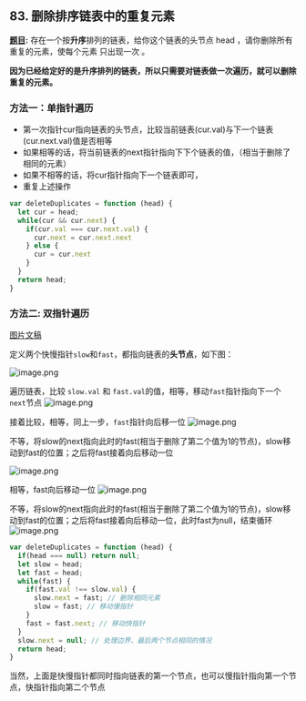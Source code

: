## 83. 删除排序链表中的重复元素


**[题目](https://leetcode-cn.com/problems/remove-duplicates-from-sorted-list/):** 存在一个按**升序**排列的链表，给你这个链表的头节点 head ，请你删除所有重复的元素，使每个元素 只出现一次 。

**因为已经给定好的是升序排列的链表，所以只需要对链表做一次遍历，就可以删除重复的元素。**

### 方法一：单指针遍历

- 第一次指针cur指向链表的头节点，比较当前链表(cur.val)与下一个链表(cur.next.val)值是否相等
- 如果相等的话，将当前链表的next指针指向下下个链表的值，（相当于删除了相同的元素）
- 如果不相等的话，将cur指针指向下一个链表即可，
- 重复上述操作

```js
var deleteDuplicates = function (head) {
  let cur = head;
  while(cur && cur.next) {
    if(cur.val === cur.next.val) {
      cur.next = cur.next.next
    } else {
      cur = cur.next
    }
  }
  return head;
}

```

### 方法二: 双指针遍历
[图片文稿](https://excalidraw.com/#json=WS2hMRMTMGgUgglYK2Wgl,topNimMrbhcmCFSr3Bgt-g)

定义两个快慢指针`slow`和`fast`，都指向链表的**头节点**，如下图：

![image.png](https://p3-juejin.byteimg.com/tos-cn-i-k3u1fbpfcp/dce97d6296b44d388f15685c6b82647a~tplv-k3u1fbpfcp-watermark.image?)

遍历链表，比较 `slow.val` 和 `fast.val`的值，相等，移动`fast`指针指向下一个`next`节点
![image.png](https://p1-juejin.byteimg.com/tos-cn-i-k3u1fbpfcp/7893d501fb96489b9f68eae43c87b188~tplv-k3u1fbpfcp-watermark.image?)

接着比较，相等，同上一步，`fast`指针向后移一位
![image.png](https://p3-juejin.byteimg.com/tos-cn-i-k3u1fbpfcp/15943b6a97b54260af4fbd83ce7c8976~tplv-k3u1fbpfcp-watermark.image?)

不等，将slow的next指向此时的fast(相当于删除了第二个值为1的节点)，slow移动到fast的位置；之后将fast接着向后移动一位

![image.png](https://p6-juejin.byteimg.com/tos-cn-i-k3u1fbpfcp/02a410d4601e45c7bb1d5c3aaf9c07cc~tplv-k3u1fbpfcp-watermark.image?)

相等，fast向后移动一位
![image.png](https://p9-juejin.byteimg.com/tos-cn-i-k3u1fbpfcp/f84df5d8621747a09696f15724bbace3~tplv-k3u1fbpfcp-watermark.image?)

不等，将slow的next指向此时的fast(相当于删除了第二个值为1的节点)，slow移动到fast的位置；之后将fast接着向后移动一位，此时fast为null，结束循环
![image.png](https://p1-juejin.byteimg.com/tos-cn-i-k3u1fbpfcp/4190a00cdc8944c0aa6dad775cf78b33~tplv-k3u1fbpfcp-watermark.image?)

```js
var deleteDuplicates = function (head) {
  if(head === null) return null;
  let slow = head;
  let fast = head;
  while(fast) {
    if(fast.val !== slow.val) {
      slow.next = fast; // 删除相同元素
      slow = fast; // 移动慢指针
    }
    fast = fast.next; // 移动快指针
  }
  slow.next = null; // 处理边界，最后两个节点相同的情况
  return head;
}
```

当然，上面是快慢指针都同时指向链表的第一个节点，也可以慢指针指向第一个节点，快指针指向第二个节点

